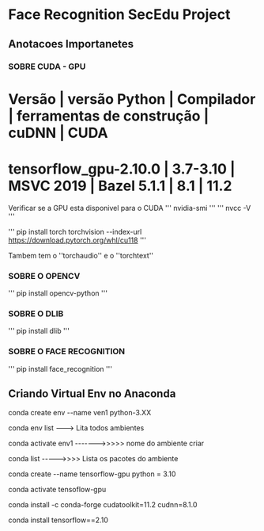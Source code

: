# Face Recognition SecEdu Project

## Anotacoes Importanetes
[image]:{}

### SOBRE CUDA - GPU

#      Versão	        | versão Python   |	Compilador  |	ferramentas de construção |	cuDNN |	CUDA
# tensorflow_gpu-2.10.0	| 3.7-3.10        |	MSVC 2019   |	Bazel 5.1.1               |	8.1	  | 11.2

Verificar se a GPU esta disponivel para o CUDA
'''
    nvidia-smi
'''
'''
    nvcc -V
'''

'''
    pip install torch torchvision  --index-url https://download.pytorch.org/whl/cu118
'''

Tambem tem o ''torchaudio'' e o ''torchtext''

### SOBRE O OPENCV

'''
    pip install opencv-python
'''

### SOBRE O DLIB

'''
    pip install dlib
'''

### SOBRE O FACE RECOGNITION

'''
    pip install face_recognition
'''

## Criando Virtual Env no Anaconda
conda create env --name ven1 python-3.XX

conda env list  ---> Lita todos ambientes 

conda activate env1  ------->>>>> nome do ambiente criar

conda list  ----->>>> Lista os pacotes do ambiente



conda create --name tensorflow-gpu python = 3.10

conda activate tensoflow-gpu

conda install -c conda-forge cudatoolkit=11.2 cudnn=8.1.0

conda install tensorflow==2.10
